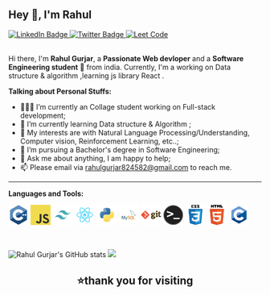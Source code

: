 ## Hey 👋, I'm Rahul

<div id="badges">
  <a href="https://www.linkedin.com/in/rahulgurjar247247">
    <img src="https://img.shields.io/badge/LinkedIn-orange?style=for-the-badge&logo=linkedin&logoColor=white" alt="LinkedIn Badge"/>
  </a>
  <a href="https://twitter.com/RahulGurjar_247">
    <img src="https://img.shields.io/badge/Twitter-blue?style=for-the-badge&logo=twitter&logoColor=white" alt="Twitter Badge"/>
  </a>
  <a href="https://leetcode.com/u/Rahul_gurjar_247">
    <img src="https://img.shields.io/badge/Leetcode-yello?style=for-the-badge&logo=leetcode&logoColor=white" alt="Leet Code"/>
  </a>
</div>
<!-- <br /> -->
<br />

Hi there, I'm **Rahul Gurjar**, a **Passionate Web devloper** and a **Software Engineering student** 🚀 from india.  Currently, I'm a working on Data structure & algorithm ,learning js library React .

 <!-- <img align="right" alt="GIF" src="https://i.pinimg.com/originals/e4/26/70/e426702edf874b181aced1e2fa5c6cde.gif" /> -->

**Talking about Personal Stuffs:**

- 👨🏽‍💻 I’m currently an Collage student working on Full-stack development;
- 🌱 I’m currently learning Data structure & Algorithm ; 
- 🤔 My interests are with Natural Language Processing/Understanding, Computer vision, Reinforcement Learning, etc..;
- 💼 I’m pursuing a Bachelor's degree in Software Engineering;
- 💬 Ask me about anything, I am happy to help;
- 📫 Please email via rahulgurjar824582@gmail.com to reach me.

---

**Languages and Tools:**  
<p>
<img height="40" src="https://raw.githubusercontent.com/github/explore/80688e429a7d4ef2fca1e82350fe8e3517d3494d/topics/cpp/cpp.png">
<img height="40" src="https://raw.githubusercontent.com/github/explore/80688e429a7d4ef2fca1e82350fe8e3517d3494d/topics/javascript/javascript.png">
<img height="40" src="https://raw.githubusercontent.com/github/explore/80688e429a7d4ef2fca1e82350fe8e3517d3494d/topics/tailwind/tailwind.png">
<img height="40" src="https://raw.githubusercontent.com/github/explore/80688e429a7d4ef2fca1e82350fe8e3517d3494d/topics/react/react.png">
<img height="40" src="https://raw.githubusercontent.com/github/explore/80688e429a7d4ef2fca1e82350fe8e3517d3494d/topics/python/python.png">
<img height="40" src="https://raw.githubusercontent.com/github/explore/80688e429a7d4ef2fca1e82350fe8e3517d3494d/topics/mysql/mysql.png">
<img height="40" src="https://raw.githubusercontent.com/github/explore/80688e429a7d4ef2fca1e82350fe8e3517d3494d/topics/git/git.png">
<img height="40" src="https://raw.githubusercontent.com/github/explore/80688e429a7d4ef2fca1e82350fe8e3517d3494d/topics/terminal/terminal.png">
<img height="40" src="https://raw.githubusercontent.com/github/explore/80688e429a7d4ef2fca1e82350fe8e3517d3494d/topics/css/css.png">
<img height="40" src="https://raw.githubusercontent.com/github/explore/80688e429a7d4ef2fca1e82350fe8e3517d3494d/topics/html/html.png">
<img height="40" src="https://raw.githubusercontent.com/github/explore/80688e429a7d4ef2fca1e82350fe8e3517/topics/c/c.png"> 
  </p>
  </br>
  <p align="left">
<img height="200px" src="https://github-readme-stats.vercel.app/api?username=rahulgurjar247&show_icons=true&count_private=true&title_color=ff0087&bg_color=fafbfc00&text_color=a2a2a2" alt="Rahul Gurjar's GitHub stats" />
<img align="centre" height="200px" src="https://github-readme-stats.vercel.app/api/top-langs/?username=rahulgurjar247&title_color=ff0087&bg_color=fafbfc00&text_color=35b5ff&hide=EJS" />
</p>
<!-- ![Rahul github stats](https://github-readme-stats.vercel.app/api?username=rahulgurjar247&show_icons=true&hide_border=true) -->

<h2 style="text-align:center;" align="center">  ⭐️thank you for visiting</h2> 
